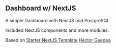 ## Dashboard w/ NextJS 

A simple Dashboard with NextJS and PostgreSQL. 

Included NextJS components and more modules. 

Based on [Starter NextJS Template](https://nextjs.org/)
[Héctor Guedea](https://hectorguedea.com)


